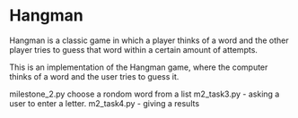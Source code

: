 # Hangman
Hangman is a classic game in which a player thinks of a word and the other player tries to guess that word within a certain amount of attempts.

This is an implementation of the Hangman game, where the computer thinks of a word and the user tries to guess it. 

milestone_2.py choose a rondom word from a list
m2_task3.py - asking a user to enter a letter.
m2_task4.py - giving a results

